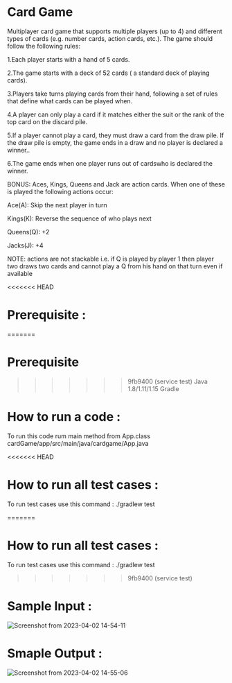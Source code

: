 # Card Game
Multiplayer card game that supports multiple players (up to 4) and different types of cards (e.g. number cards, action cards, etc.). The game should follow the following rules:

1.Each player starts with a hand of 5 cards.

2.The game starts with a deck of 52 cards ( a standard deck of playing cards).

3.Players take turns playing cards from their hand, following a set of rules that define what cards can be played when.

4.A player can only play a card if it matches either the suit or the rank of the top card on the discard pile.

5.If a player cannot play a card, they must draw a card from the draw pile. If the draw pile is empty, the game ends in a draw and no player is declared a winner..

6.The game ends when one player runs out of cardswho is declared the winner.

BONUS: Aces, Kings, Queens and Jack are action cards. When one of these is played the following actions occur:

Ace(A): Skip the next player in turn

Kings(K): Reverse the sequence of who plays next 

Queens(Q): +2

Jacks(J): +4

NOTE: actions are not stackable i.e. if Q is played by player 1 then player two draws two cards and cannot play a Q from his hand on that turn even if available

<<<<<<< HEAD
 
# Prerequisite :
=======
# Prerequisite
>>>>>>> 9fb9400 (service test)
    Java 1.8/1.11/1.15
    Gradle
    
# How to run a code :
 To run this code rum main method from App.class  cardGame/app/src/main/java/cardgame/App.java
 
<<<<<<< HEAD
# How to run all test cases :
 To run test cases use this command :  ./gradlew test 
 
=======
 # How to run all test cases :
 To run test cases use this command :  ./gradlew test 

>>>>>>> 9fb9400 (service test)
# Sample Input :

![Screenshot from 2023-04-02 14-54-11](https://user-images.githubusercontent.com/54895294/229344281-3141cf6a-877a-44ff-b797-f6493b7c43cc.png)

# Smaple Output :

![Screenshot from 2023-04-02 14-55-06](https://user-images.githubusercontent.com/54895294/229344299-b78e842b-374b-49db-ab93-8b0f0fc0526f.png)
